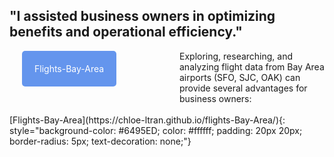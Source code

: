 
"I assisted business owners in optimizing benefits and operational efficiency."
---

<div style="display: flex;">
    <div style="flex: 50%; padding: 0 20px;">
        <a href="https://chloe-ltran.github.io/flights-Bay-Area/" style="background-color: #6495ED; color: #ffffff; padding: 20px; border-radius: 5px; text-decoration: none; display: inline-block;">Flights-Bay-Area</a>
    </div>
    <div style="flex: 50%;">
        Exploring, researching, and analyzing flight data from Bay Area airports (SFO, SJC, OAK) can provide several advantages for business owners:
    </div>
</div>

<br>
[Flights-Bay-Area](https://chloe-ltran.github.io/flights-Bay-Area/){: style="background-color: #6495ED; color: #ffffff; padding: 20px 20px; border-radius: 5px; text-decoration: none;"} 

<br>
